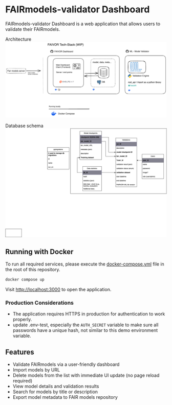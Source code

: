 # FAIRmodels-validator Dashboard

FAIRmodels-validator Dashboard is a web application that allows users to validate their FAIRmodels.

Architecture
![techstack](./docs/techstack.excalidraw.png)

Database schema
![database](./docs/db-schema.drawio.png)

## Running with Docker

To run all required services, please execute the [docker-compose.yml](docker-compose.yml) file in the root of this repository.

```bash
docker compose up
```

Visit [http://localhost:3000](http://localhost:3000) to open the application.

### Production Considerations

- The application requires HTTPS in production for authentication to work properly.
- update .env-test, especially the `AUTH_SECRET` variable to make sure all passwords have a unique hash, not similar to this demo environment variable.

## Features

- Validate FAIRmodels via a user-friendly dashboard
- Import models by URL
- Delete models from the list with immediate UI update (no page reload required)
- View model details and validation results
- Search for models by title or description
- Export model metadata to FAIR models repository
